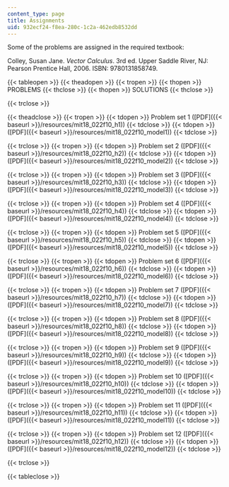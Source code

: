 ```yaml
---
content_type: page
title: Assignments
uid: 932ecf24-f8ea-280c-1c2a-462edb8532dd
---
```


Some of the problems are assigned in the required textbook:

Colley, Susan Jane. _Vector Calculus_. 3rd ed. Upper Saddle River, NJ: Pearson Prentice Hall, 2006. ISBN: 9780131858749.

{{< tableopen >}}
{{< theadopen >}}
{{< tropen >}}
{{< thopen >}}
PROBLEMS
{{< thclose >}}
{{< thopen >}}
SOLUTIONS
{{< thclose >}}

{{< trclose >}}

{{< theadclose >}}
{{< tropen >}}
{{< tdopen >}}
Problem set 1 ([PDF]({{< baseurl >}}/resources/mit18_022f10_h1))
{{< tdclose >}}
{{< tdopen >}}
([PDF]({{< baseurl >}}/resources/mit18_022f10_model1))
{{< tdclose >}}

{{< trclose >}}
{{< tropen >}}
{{< tdopen >}}
Problem set 2 ([PDF]({{< baseurl >}}/resources/mit18_022f10_h2))
{{< tdclose >}}
{{< tdopen >}}
([PDF]({{< baseurl >}}/resources/mit18_022f10_model2))
{{< tdclose >}}

{{< trclose >}}
{{< tropen >}}
{{< tdopen >}}
Problem set 3 ([PDF]({{< baseurl >}}/resources/mit18_022f10_h3))
{{< tdclose >}}
{{< tdopen >}}
([PDF]({{< baseurl >}}/resources/mit18_022f10_model3))
{{< tdclose >}}

{{< trclose >}}
{{< tropen >}}
{{< tdopen >}}
Problem set 4 ([PDF]({{< baseurl >}}/resources/mit18_022f10_h4))
{{< tdclose >}}
{{< tdopen >}}
([PDF]({{< baseurl >}}/resources/mit18_022f10_model4))
{{< tdclose >}}

{{< trclose >}}
{{< tropen >}}
{{< tdopen >}}
Problem set 5 ([PDF]({{< baseurl >}}/resources/mit18_022f10_h5))
{{< tdclose >}}
{{< tdopen >}}
([PDF]({{< baseurl >}}/resources/mit18_022f10_model5))
{{< tdclose >}}

{{< trclose >}}
{{< tropen >}}
{{< tdopen >}}
Problem set 6 ([PDF]({{< baseurl >}}/resources/mit18_022f10_h6))
{{< tdclose >}}
{{< tdopen >}}
([PDF]({{< baseurl >}}/resources/mit18_022f10_model6))
{{< tdclose >}}

{{< trclose >}}
{{< tropen >}}
{{< tdopen >}}
Problem set 7 ([PDF]({{< baseurl >}}/resources/mit18_022f10_h7))
{{< tdclose >}}
{{< tdopen >}}
([PDF]({{< baseurl >}}/resources/mit18_022f10_model7))
{{< tdclose >}}

{{< trclose >}}
{{< tropen >}}
{{< tdopen >}}
Problem set 8 ([PDF]({{< baseurl >}}/resources/mit18_022f10_h8))
{{< tdclose >}}
{{< tdopen >}}
([PDF]({{< baseurl >}}/resources/mit18_022f10_model8))
{{< tdclose >}}

{{< trclose >}}
{{< tropen >}}
{{< tdopen >}}
Problem set 9 ([PDF]({{< baseurl >}}/resources/mit18_022f10_h9))
{{< tdclose >}}
{{< tdopen >}}
([PDF]({{< baseurl >}}/resources/mit18_022f10_model9))
{{< tdclose >}}

{{< trclose >}}
{{< tropen >}}
{{< tdopen >}}
Problem set 10 ([PDF]({{< baseurl >}}/resources/mit18_022f10_h10))
{{< tdclose >}}
{{< tdopen >}}
([PDF]({{< baseurl >}}/resources/mit18_022f10_model10))
{{< tdclose >}}

{{< trclose >}}
{{< tropen >}}
{{< tdopen >}}
Problem set 11 ([PDF]({{< baseurl >}}/resources/mit18_022f10_h11))
{{< tdclose >}}
{{< tdopen >}}
([PDF]({{< baseurl >}}/resources/mit18_022f10_model11))
{{< tdclose >}}

{{< trclose >}}
{{< tropen >}}
{{< tdopen >}}
Problem set 12 ([PDF]({{< baseurl >}}/resources/mit18_022f10_h12))
{{< tdclose >}}
{{< tdopen >}}
([PDF]({{< baseurl >}}/resources/mit18_022f10_model12))
{{< tdclose >}}

{{< trclose >}}

{{< tableclose >}}